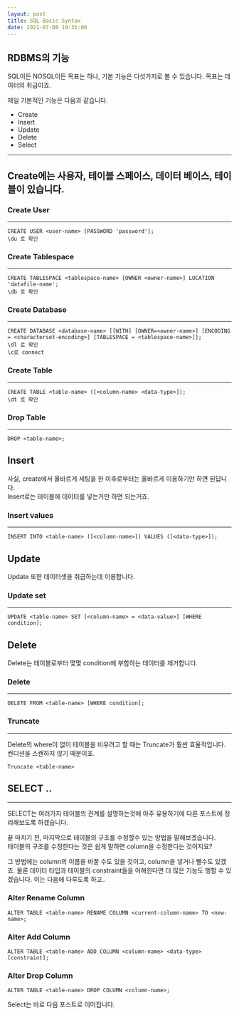 ```yaml
---
layout: post
title: SQL Basic Syntax
date: 2021-07-08 19:31:00
---
```


## RDBMS의 기능
SQL이든 NOSQL이든 목표는 하나, 기본 기능은 다섯가지로 볼 수 있습니다.
목표는 데이터의 취급이죠.  

제일 기본적인 기능은 다음과 같습니다.  
- Create
- Insert
- Update
- Delete
- Select

-----------------
## Create에는 사용자, 테이블 스페이스, 데이터 베이스, 테이블이 있습니다.

### Create User
--------------------------------------
```
CREATE USER <user-name> [PASSWORD 'password'];
\du 로 확인
```

### Create Tablespace
--------------------------------------
```
CREATE TABLESPACE <tablespace-name> [OWNER <owner-name>] LOCATION 'datafile-name';
\db 로 확인
```

### Create Database
--------------------------------------
```
CREATE DATABASE <database-name> [[WITH] [OWNER=<owner-name>] [ENCODING = <characterset-encoding>] [TABLESPACE = <tablespace-name>]];
\dl 로 확인
\c로 connect
```

### Create Table
--------------------------------------
```
CREATE TABLE <table-name> ([<column-name> <data-type>]);
\dt 로 확인
```

### Drop Table
------------------------
```
DROP <table-name>;
```

## Insert
사실, create에서 올바르게 세팅을 한 이후로부터는 올바르게 이용하기만 하면 된답니다.  
Insert로는 테이블에 데이터를 넣는거만 하면 되는거죠.  

### Insert values
------------------------------------------
```
INSERT INTO <table-name> ([<column-name>]) VALUES ([<data-type>]);
```

## Update
Update 또한 데이터셋을 취급하는데 이용합니다.

### Update set
-------------------------------
```
UPDATE <table-name> SET [<column-name> = <data-value>] [WHERE condition];
```

## Delete
Delete는 테이블로부터 몇몇 condition에 부합하는 데이터를 제거합니다.  

### Delete
---------------------------------
```
DELETE FROM <table-name> [WHERE condition];
```

### Truncate
--------------------------------
Delete의 where이 없이 테이블을 비우려고 할 때는 Truncate가 훨씬 효율적입니다. 컨디션을 스캔하지 않기 때문이죠.  
```
Truncate <table-name>
```

## SELECT ..
-------------------------------
SELECT는 여러가지 테이블의 관계를 설명하는것에 아주 유용하기에 다른 포스트에 정리해보도록 하겠습니다.  

끝 마치기 전, 마지막으로 테이블의 구조를 수정할수 있는 방법을 말해보겠습니다.  
테이블의 구조를 수정한다는 것은 쉽게 말하면 column을 수정한다는 것이지요?  

그 방법에는 column의 이름을 바꿀 수도 있을 것이고, column을 넣거나 뺄수도 있겠죠. 물론 데이터 타입과 테이블의 constraint들을 이해한다면 더 많은 기능도 행할 수 있겠습니다. 이는 다음에 다루도록 하고..  

### Alter Rename Column
```
ALTER TABLE <table-name> RENAME COLUMN <current-column-name> TO <new-name>;
```

### Alter Add Column
```
ALTER TABLE <table-name> ADD COLUMN <column-name> <data-type> [constraint];
```

### Alter Drop Column
```
ALTER TABLE <table-name> DROP COLUMN <column-name>;
```

Select는 바로 다음 포스트로 이어집니다.
